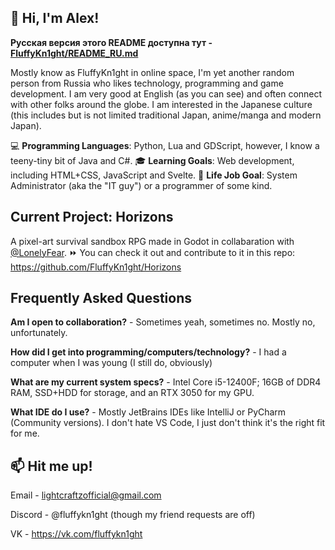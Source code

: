 ## 🦊 Hi, I'm Alex!

**Русская версия этого README доступна тут - [FluffyKn1ght/README_RU.md](https://github.com/FluffyKn1ght/FluffyKn1ght/blob/main/README_RU.md)**

Mostly know as FluffyKn1ght in online space, I'm yet another random person from Russia who likes technology, programming and game development. 
I am very good at English (as you can see) and often connect with other folks around the globe.
I am interested in the Japanese culture (this includes but is not limited traditional Japan, anime/manga and modern Japan).

💻 **Programming Languages**: Python, Lua and GDScript, however, I know a teeny-tiny bit of Java and C#.
🎓 **Learning Goals**: Web development, including HTML+CSS, JavaScript and Svelte.
💫 **Life Job Goal**: System Administrator (aka the "IT guy") or a programmer of some kind.

## Current Project: Horizons
A pixel-art survival sandbox RPG made in Godot in collabaration with [@LonelyFear](https://github.com/LonelyFear).
⏩ You can check it out and contribute to it in this repo: https://github.com/FluffyKn1ght/Horizons

## Frequently Asked Questions
**Am I open to collaboration?** - Sometimes yeah, sometimes no. Mostly no, unfortunately.

**How did I get into programming/computers/technology?** - I had a computer when I was young (I still do, obviously)

**What are my current system specs?** - Intel Core i5-12400F; 16GB of DDR4 RAM, SSD+HDD for storage, and an RTX 3050 for my GPU.

**What IDE do I use?** - Mostly JetBrains IDEs like IntelliJ or PyCharm (Community versions). I don't hate VS Code, I just don't think it's the right fit for me.

## 📫 Hit me up!
Email - lightcraftzofficial@gmail.com

Discord - @fluffykn1ght (though my friend requests are off)

VK - https://vk.com/fluffykn1ght
